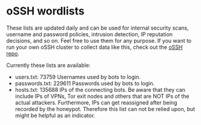 # oSSH wordlists
These lists are updated daily and can be used for internal security scans, username and password policies, intrusion detection, IP reputation decisions, and so on. Feel free to use them for any purpose. If you want to run your own oSSH cluster to collect data like this, check out the [oSSH repo](https://github.com/toxyl/ossh).  

Currently these lists are available:  
- users.txt: 73759                                                                                                                                                                                                                                                                                                                                                                                               Usernames used by bots to login. 
- passwords.txt: 229611                                                                                                                                                                                                                                                                                                                                                                                               Passwords used by bots to login. 
- hosts.txt: 135688                                                                                                                                                                                                                                                                                                                                                                                               IPs of the connecting bots. Be aware that they can include IPs of VPNs, Tor exit nodes and others that are NOT IPs of the actual attackers. Furthermore, IPs can get reassigned after being recorded by the honeypot. Therefore this list can not be relied upon, but might be helpful as an indicator.
